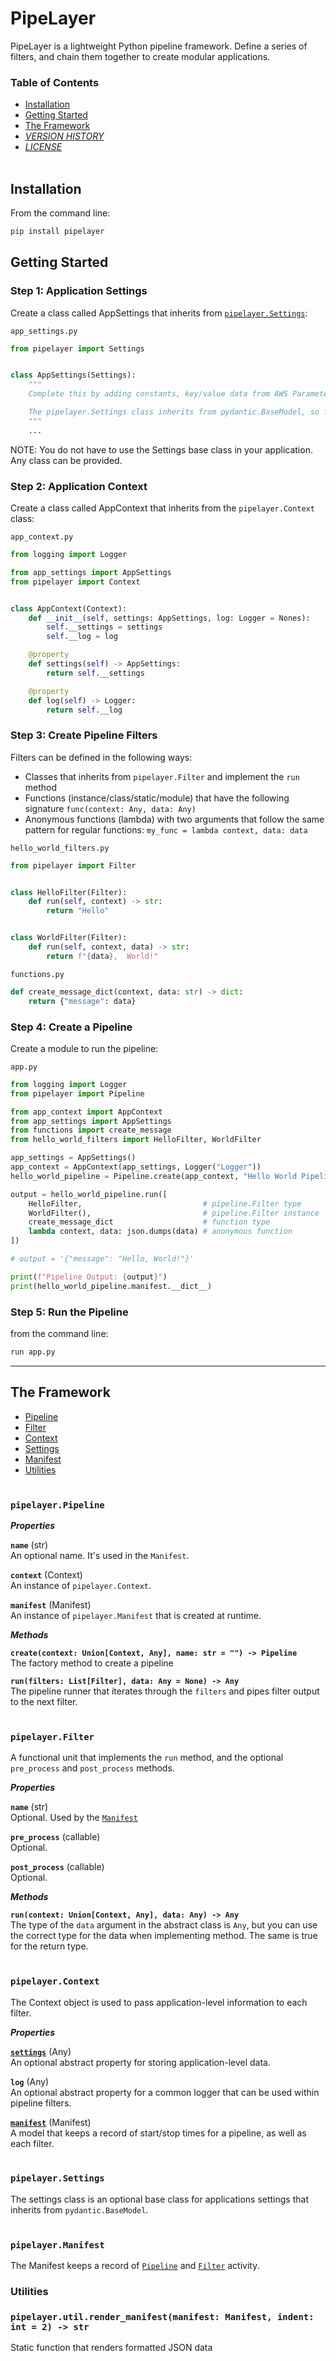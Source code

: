 # PipeLayer
PipeLayer is a lightweight Python pipeline framework. Define a series of filters, and chain them together to create modular applications.
<br>

### Table of Contents

* [Installation](#installation)
* [Getting Started](#getting-started)
* [The Framework](#the-framework)
* _[VERSION HISTORY](.HISTORY.md)_
* _[LICENSE](.LICENSE.txt)_
<br><br>

## Installation

From the command line:
```sh
pip install pipelayer
```

## Getting Started

### Step 1: Application Settings
Create a class called AppSettings that inherits from [`pipelayer.Settings`](Settings):

`app_settings.py`
```python
from pipelayer import Settings


class AppSettings(Settings):
    """
    Complete this by adding constants, key/value data from AWS Parameter Store, etc

    The pipelayer.Settings class inherits from pydantic.BaseModel, so fields must be typed appropriately
    """
    ...
```
NOTE: You do not have to use the Settings base class in your application. Any class can be provided.

### Step 2: Application Context
Create a class called AppContext that inherits from the `pipelayer.Context` class:

`app_context.py`
```python
from logging import Logger

from app_settings import AppSettings
from pipelayer import Context


class AppContext(Context):
    def __init__(self, settings: AppSettings, log: Logger = Nones):
        self.__settings = settings
        self.__log = log

    @property
    def settings(self) -> AppSettings:
        return self.__settings

    @property
    def log(self) -> Logger:
        return self.__log
```

### Step 3: Create Pipeline Filters
Filters can be defined in the following ways:
* Classes that inherits from `pipelayer.Filter` and implement the `run` method
* Functions (instance/class/static/module) that have the following signature `func(context: Any, data: Any)`
* Anonymous functions (lambda) with two arguments that follow the same pattern for regular functions: `my_func = lambda context, data: data`

`hello_world_filters.py`
```python
from pipelayer import Filter


class HelloFilter(Filter):
    def run(self, context) -> str:
        return "Hello"


class WorldFilter(Filter):
    def run(self, context, data) -> str:
        return f"{data},  World!"
```

`functions.py`
```python
def create_message_dict(context, data: str) -> dict:
    return {"message": data}
```

### Step 4: Create a Pipeline
Create a module to run the pipeline:

`app.py`
```python
from logging import Logger
from pipelayer import Pipeline

from app_context import AppContext
from app_settings import AppSettings
from functions import create_message
from hello_world_filters import HelloFilter, WorldFilter

app_settings = AppSettings()
app_context = AppContext(app_settings, Logger("Logger"))
hello_world_pipeline = Pipeline.create(app_context, "Hello World Pipeline")

output = hello_world_pipeline.run([
    HelloFilter,                           # pipeline.Filter type
    WorldFilter(),                         # pipeline.Filter instance
    create_message_dict                    # function type
    lambda context, data: json.dumps(data) # anonymous function
])

# output = '{"message": "Hello, World!"}'

print(f"Pipeline Output: {output}")
print(hello_world_pipeline.manifest.__dict__)

```

### Step 5: Run the Pipeline
from the command line:
```sh
run app.py
```
---

## The Framework
* [Pipeline](#pipelayer.pipeline)
* [Filter](#pipelayer.filter)
* [Context](#pipelayer.context)
* [Settings](#pipelayer.settings)
* [Manifest](#pipelayer.manifest)
* [Utilities](#utilities)
<br><br>


### __`pipelayer.Pipeline`__

***Properties***

__`name`__ (str)<br>
An optional name. It's used in the `Manifest`.

__`context`__ (Context)<br>
An instance of `pipelayer.Context`.

__`manifest`__ (Manifest)<br>
An instance of `pipelayer.Manifest` that is created at runtime.

***Methods***

__`create(context: Union[Context, Any], name: str = "") -> Pipeline`__<br>
The factory method to create a pipeline

__`run(filters: List[Filter], data: Any = None) -> Any`__<br>
The pipeline runner that iterates through the `filters` and pipes filter output to the next filter.
<br><br>


### __`pipelayer.Filter`__
A functional unit that implements the `run` method, and the optional `pre_process` and `post_process` methods.

***Properties***

__`name`__ (str)<br>
Optional. Used by the [`Manifest`](#pipelayer.manifest)

__`pre_process`__ (callable)<br>
Optional.

__`post_process`__ (callable)<br>
Optional.

***Methods***

__`run(context: Union[Context, Any], data: Any) -> Any`__<br>
The type of the `data` argument in the abstract class is `Any`, but you can use the correct type for the data when implementing method. The same is true for the return type.
<br><br>


### __`pipelayer.Context`__
The Context object is used to pass application-level information to each filter.

***Properties***

__[`settings`](#settings)__ (Any)<br>
An optional abstract property for storing application-level data.

__`log`__ (Any)<br>
An optional abstract property for a common logger that can be used within pipeline filters.

__[`manifest`](#manifest)__ (Manifest)<br>
A model that keeps a record of start/stop times for a pipeline, as well as each filter.
<br><br>


### __`pipelayer.Settings`__
The settings class is an optional base class for applications settings that inherits from `pydantic.BaseModel`.
<br><br>


### __`pipelayer.Manifest`__
The Manifest keeps a record of [`Pipeline`](#pipeline) and [`Filter`](#filter) activity.


### Utilities

### __`pipelayer.util.render_manifest(manifest: Manifest, indent: int = 2) -> str`__
Static function that renders formatted JSON data

